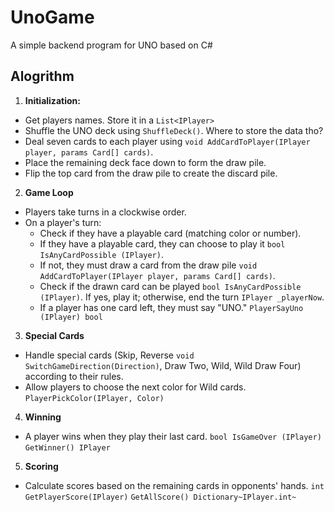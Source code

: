 # UnoGame
A simple backend program for UNO based on C#

## Alogrithm
1. **Initialization:**
- Get players names. Store it in a `List<IPlayer>`
- Shuffle the UNO deck using `ShuffleDeck()`. Where to store the data tho?
- Deal seven cards to each player using `void AddCardToPlayer(IPlayer player, params Card[] cards)`.
- Place the remaining deck face down to form the draw pile.
- Flip the top card from the draw pile to create the discard pile.

2. **Game Loop**
- Players take turns in a clockwise order.
- On a player's turn:
  - Check if they have a playable card (matching color or number).
  - If they have a playable card, they can choose to play it `bool IsAnyCardPossible (IPlayer)`.
  - If not, they must draw a card from the draw pile `void AddCardToPlayer(IPlayer player, params Card[] cards)`.
  - Check if the drawn card can be played `bool IsAnyCardPossible (IPlayer)`. If yes, play it; otherwise, end the turn `IPlayer _playerNow`.
  - If a player has one card left, they must say "UNO." `PlayerSayUno (IPlayer) bool`

3. **Special Cards**
- Handle special cards (Skip, Reverse `void SwitchGameDirection(Direction)`, Draw Two, Wild, Wild Draw Four) according to their rules.
- Allow players to choose the next color for Wild cards. `PlayerPickColor(IPlayer, Color)`

4. **Winning**
- A player wins when they play their last card. `bool IsGameOver (IPlayer)` `GetWinner() IPlayer`

5. **Scoring**
- Calculate scores based on the remaining cards in opponents' hands. `int GetPlayerScore(IPlayer)` `GetAllScore() Dictionary~IPlayer.int~` 
